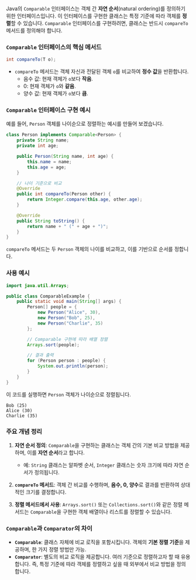 Java의 `Comparable` 인터페이스는 객체 간 **자연 순서**(natural ordering)를 정의하기 위한 인터페이스입니다. 이 인터페이스를 구현한 클래스는 특정 기준에 따라 객체를 **정렬**할 수 있습니다. `Comparable` 인터페이스를 구현하려면, 클래스는 반드시 `compareTo` 메서드를 정의해야 합니다.

### `Comparable` 인터페이스의 핵심 메서드

```java
int compareTo(T o);
```

- `compareTo` 메서드는 객체 자신과 전달된 객체 `o`를 비교하여 **정수 값**을 반환합니다.
  - 음수 값: 현재 객체가 `o`보다 **작음**.
  - 0: 현재 객체가 `o`와 **같음**.
  - 양수 값: 현재 객체가 `o`보다 **큼**.

### `Comparable` 인터페이스 구현 예시

예를 들어, `Person` 객체를 나이순으로 정렬하는 예시를 만들어 보겠습니다.

```java
class Person implements Comparable<Person> {
    private String name;
    private int age;

    public Person(String name, int age) {
        this.name = name;
        this.age = age;
    }

    // 나이 기준으로 비교
    @Override
    public int compareTo(Person other) {
        return Integer.compare(this.age, other.age);
    }

    @Override
    public String toString() {
        return name + " (" + age + ")";
    }
}
```

`compareTo` 메서드는 두 `Person` 객체의 나이를 비교하고, 이를 기반으로 순서를 정합니다.

### 사용 예시

```java
import java.util.Arrays;

public class ComparableExample {
    public static void main(String[] args) {
        Person[] people = {
            new Person("Alice", 30),
            new Person("Bob", 25),
            new Person("Charlie", 35)
        };

        // Comparable 구현에 따라 배열 정렬
        Arrays.sort(people);

        // 결과 출력
        for (Person person : people) {
            System.out.println(person);
        }
    }
}
```

이 코드를 실행하면 `Person` 객체가 나이순으로 정렬됩니다.
```
Bob (25)
Alice (30)
Charlie (35)
```

### 주요 개념 정리

1. **자연 순서 정의**: `Comparable`을 구현하는 클래스는 객체 간의 기본 비교 방법을 제공하며, 이를 **자연 순서**라고 합니다.
   - 예: `String` 클래스는 알파벳 순서, `Integer` 클래스는 숫자 크기에 따라 자연 순서가 정의됩니다.
   
2. **`compareTo` 메서드**: 객체 간 비교를 수행하며, **음수, 0, 양수**로 결과를 반환하여 상대적인 크기를 결정합니다.

3. **정렬 메서드에서 사용**: `Arrays.sort()` 또는 `Collections.sort()`와 같은 정렬 메서드는 `Comparable`을 구현한 객체 배열이나 리스트를 정렬할 수 있습니다.

### `Comparable`과 `Comparator`의 차이

- **`Comparable`**: 클래스 자체에 비교 로직을 포함시킵니다. 객체의 **기본 정렬 기준**을 제공하며, 한 가지 정렬 방법만 가능.
- **`Comparator`**: 별도의 비교 로직을 제공합니다. 여러 기준으로 정렬하고자 할 때 유용합니다. 즉, 특정 기준에 따라 객체를 정렬하고 싶을 때 외부에서 비교 방법을 정의합니다.